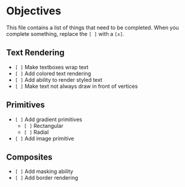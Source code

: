 # Objectives
This file contains a list of things that need to be completed. When you complete something, replace
the `[ ]` with a `[x]`.

## Text Rendering
* `[ ]` Make textboxes wrap text
* `[ ]` Add colored text rendering
* `[ ]` Add ability to render styled text
* `[ ]` Make text not always draw in front of vertices

## Primitives
* `[ ]` Add gradient primitives
  * `[ ]` Rectangular
  * `[ ]` Radial
* `[ ]` Add image primitive

## Composites
* `[ ]` Add masking ability
* `[ ]` Add border rendering
